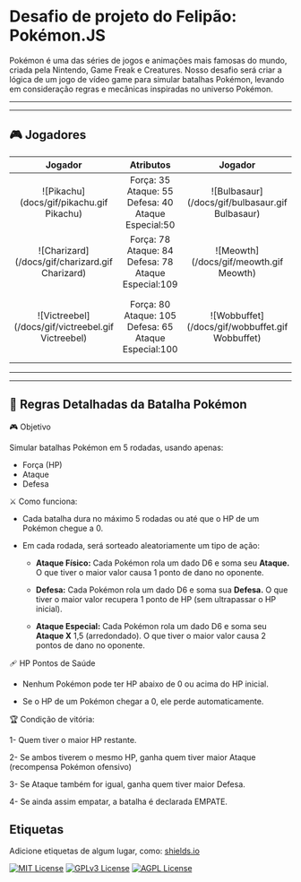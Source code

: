 
# Desafio de projeto do Felipão: Pokémon.JS


Pokémon é uma das séries de jogos e animações mais famosas do mundo, criada pela Nintendo, Game Freak e Creatures. Nosso desafio será criar a lógica de um jogo de vídeo game para simular batalhas Pokémon, levando em consideração regras e mecânicas inspiradas no universo Pokémon.

***
---
## 🎮 Jogadores 
| Jogador | Atributos | Jogador |Atributos | 
|:---:|:---:|:---:|:---:|
| ![Pikachu](docs/gif/pikachu.gif Pikachu) | Força: 35  Ataque: 55 Defesa: 40 Ataque Especial:50 |![Bulbasaur](/docs/gif/bulbasaur.gif Bulbasaur)  |Força: 35 Ataque: 49 Defesa: 49 Ataque Especial:65|
| ![Charizard](/docs/gif/charizard.gif Charizard) |Força: 78 Ataque: 84 Defesa: 78 Ataque Especial:109|![Meowth](/docs/gif/meowth.gif Meowth) | Força: 40 Ataque: 45 Defesa: 35 Ataque Especial:40|
| ![Victreebel](/docs/gif/victreebel.gif Victreebel) |Força: 80 Ataque: 105 Defesa: 65 Ataque Especial:100|![Wobbuffet](/docs/gif/wobbuffet.gif Wobbuffet) |Força: 190 Ataque: 33 Defesa: 58 Ataque Especial: 33|

***
---

## 📜 Regras Detalhadas da Batalha Pokémon
 
🎮 Objetivo

Simular batalhas Pokémon em 5 rodadas, usando apenas: 

* Força (HP)
* Ataque
* Defesa

⚔️ Como funciona:

* Cada batalha dura no máximo 5 rodadas ou até que o HP de um Pokémon chegue a 0.

* Em cada rodada, será sorteado aleatoriamente um tipo de ação: 

    * **Ataque Físico:** Cada Pokémon rola um dado D6 e soma seu **Ataque.** O que tiver o maior valor causa 1 ponto de dano no oponente.

    * **Defesa:** Cada Pokémon rola um dado D6 e soma sua **Defesa.** O que tiver o maior valor recupera 1 ponto de HP (sem ultrapassar o HP inicial).

    * **Ataque Especial:** Cada Pokémon rola um dado D6 e soma seu **Ataque X** 1,5 (arredondado). O que tiver o maior valor causa 2 pontos de dano no oponente.

🩹 HP Pontos de Saúde

* Nenhum Pokémon pode ter HP abaixo de 0 ou acima do HP inicial.

*  Se o HP de um Pokémon chegar a 0, ele perde automaticamente.

🏆 Condição de vitória:

1-  Quem tiver o maior HP restante.

2- Se ambos tiverem o mesmo HP, ganha quem tiver maior Ataque (recompensa Pokémon ofensivo)

3- Se Ataque também for igual, ganha quem tiver maior Defesa.

4- Se ainda assim empatar, a batalha é declarada EMPATE.






## Etiquetas

Adicione etiquetas de algum lugar, como: [shields.io](https://shields.io/)

[![MIT License](https://img.shields.io/badge/License-MIT-green.svg)](https://choosealicense.com/licenses/mit/)
[![GPLv3 License](https://img.shields.io/badge/License-GPL%20v3-yellow.svg)](https://opensource.org/licenses/)
[![AGPL License](https://img.shields.io/badge/license-AGPL-blue.svg)](http://www.gnu.org/licenses/agpl-3.0)



